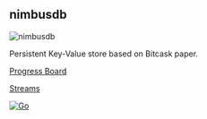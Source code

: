 ## nimbusdb

![nimbusdb](https://github.com/manosriram/nimbusdb/assets/38112857/cf33cb80-5bf9-487c-ac64-ce4ecea1ea57)

Persistent Key-Value store based on Bitcask paper.

[Progress Board](https://trello.com/b/2eDSLLb3/nimbusdb)

[Streams](https://youtube.com/playlist?list=PLJALjJgNSDVo5veOf2apgMIE1QgN7IEfk)

[![Go](https://github.com/manosriram/nimbusdb/actions/workflows/go.yml/badge.svg?branch=main)](https://github.com/manosriram/nimbusdb/actions/workflows/go.yml)
